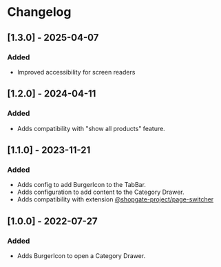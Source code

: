# Changelog

## [1.3.0] - 2025-04-07
### Added
- Improved accessibility for screen readers

## [1.2.0] - 2024-04-11
### Added
- Adds compatibility with "show all products" feature.

## [1.1.0] - 2023-11-21
### Added
- Adds config to add BurgerIcon to the TabBar.
- Adds configuration to add content to the Category Drawer.
- Adds compatibility with extension [@shopgate-project/page-switcher](https://github.com/shopgate-professional-services/ext-page-switcher)

## [1.0.0] - 2022-07-27
### Added
- Adds BurgerIcon to open a Category Drawer.

